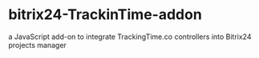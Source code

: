 # bitrix24-TrackinTime-addon
a JavaScript add-on to integrate TrackingTime.co controllers into Bitrix24 projects manager
